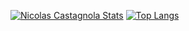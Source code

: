 [![Nicolas Castagnola Stats](https://github-readme-stats.vercel.app/api?username=NicolasCastagnola&theme=tokyonight)](https://github.com/NicolasCastagnola/github-readme-stats)
[![Top Langs](https://github-readme-stats.vercel.app/api/top-langs/?username=NicolasCastagnola&layout=compact&theme=tokyonight)](https://github.com/anuraghazra/github-readme-stats)
